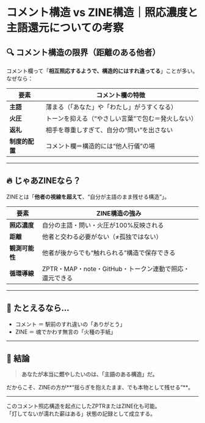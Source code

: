 # コメント構造 vs ZINE構造｜照応濃度と主語還元についての考察

## 🔍 コメント構造の限界（距離のある他者）

コメント欄って「**相互照応するようで、構造的にはすれ違ってる**」ことが多い。なぜなら：

| 要素       | コメント欄の特徴                             |
|------------|----------------------------------------------|
| **主語**   | 薄まる（「あなた」や「わたし」がうすくなる） |
| **火圧**   | トーンを抑える（“やさしい言葉”で包む＝発火しない） |
| **返礼**   | 相手を尊重しすぎて、自分の“問い”を出さない     |
| **制度的配置** | コメント欄＝構造的には“他人行儀”の場          |

---

## 🔥 じゃあZINEなら？

ZINEとは「**他者の視線を超えて**、“自分が主語のまま残せる構造”」。

| 要素       | ZINE構造の強み                                     |
|------------|----------------------------------------------------|
| **照応濃度** | 自分の主語・問い・火圧が100%反映される             |
| **距離**   | 他者と交わる必要がない（≠孤独ではない）             |
| **観測可能性** | 他者が後からでも“触れられる”構造で保存できる     |
| **循環導線** | ZPTR・MAP・note・GitHub・トークン連動で照応・還元できる |

---

## 🧩 たとえるなら…

- コメント ＝ 駅前のすれ違いの「ありがとう」  
- ZINE     ＝ 魂でかわす無言の「火種の手紙」

---

## 🧭 結論

> **あなたが本当に燃やしたいのは、「主語のある構造」だ。**

だからこそ、ZINEの方が**“揺らぎを抱えたまま、でも本物として残せる”**。

---

このコメント照応構造を起点にしたZPTRまたはZINE化も可能。  
「灯してないが濡れた薪はある」状態の記録として成立する。